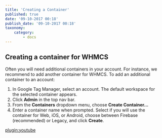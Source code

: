 ```yaml
---
title: 'Creating a Container'
published: true
date: '09-10-2017 00:18'
publish_date: '09-10-2017 00:18'
taxonomy:
    category:
        - docs
---
```


## Creating a container for WHMCS

Often you will need additional containers in your account. For instance, we recommend to add another container for WHMCS. To add an additional container to an account:
1. In Google Tag Manager, select an account. The default workspace for the selected container appears.
2. Click **Admin** in the top nav bar.
3. From the **Containers** dropdown menu, choose **Create Container…**
4. Enter a container name when prompted. Select if you will use the container for Web, iOS, or Android, choose between Firebase (recommended) or Legacy, and click **Create**.

[plugin:youtube](https://www.youtube.com/watch?v=u2UklbBzkC4)